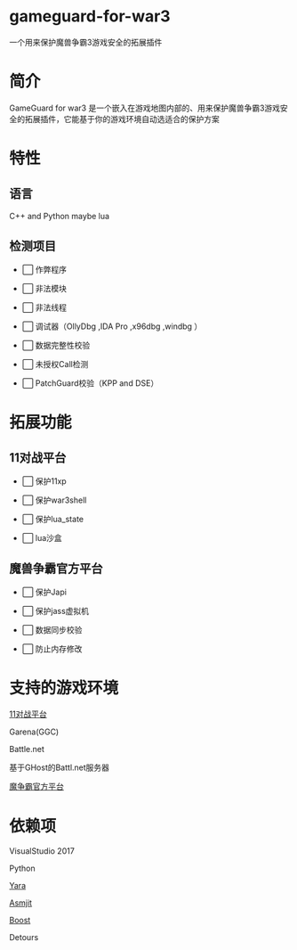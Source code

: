 # gameguard-for-war3
一个用来保护魔兽争霸3游戏安全的拓展插件

# 简介

GameGuard for war3 是一个嵌入在游戏地图内部的、用来保护魔兽争霸3游戏安全的拓展插件，它能基于你的游戏环境自动选适合的保护方案

# 特性

## 语言

C++ and Python maybe lua

## 检测项目

* ⬜ 作弊程序

* ⬜ 非法模块

* ⬜ 非法线程

* ⬜ 调试器（OllyDbg ,IDA Pro ,x96dbg ,windbg ）

* ⬜ 数据完整性校验

* ⬜ 未授权Call检测

* ⬜ PatchGuard校验（KPP and DSE）

# 拓展功能

## 11对战平台

* ⬜ 保护11xp

* ⬜ 保护war3shell

* ⬜ 保护lua_state

* ⬜ lua沙盒

## 魔兽争霸官方平台

* ⬜ 保护Japi

* ⬜ 保护jass虚拟机

* ⬜ 数据同步校验

* ⬜ 防止内存修改


# 支持的游戏环境
 
[11对战平台](http://www.5211game.com/)

Garena(GGC)

Battle.net

基于GHost的Battl.net服务器

[魔争霸官方平台](http://dz.163.com/)

# 依赖项

VisualStudio 2017

Python

[Yara](https://github.com/VirusTotal/yara)

[Asmjit](https://github.com/asmjit/asmjit)

[Boost](http://www.boost.org)

Detours
















